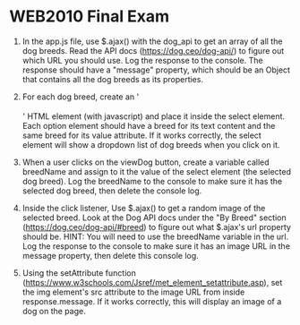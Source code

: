 # WEB2010 Final Exam

1. In the app.js file, use $.ajax() with the dog_api to get an array of all the dog breeds. Read the API docs (https://dog.ceo/dog-api/) to figure out which URL you should use. Log the response to the console. The response should have a "message" property, which should be an Object that contains all the dog breeds as its properties.

2. For each dog breed, create an '<option value=""></option>' HTML element (with javascript) and place it inside the select element. Each option element should have a breed for its text content and the same breed for its value attribute. If it works correctly, the select element will show a dropdown list of dog breeds when you click on it.

3. When a user clicks on the viewDog button, create a variable called breedName and assign to it the value of the select element (the selected dog breed). Log the breedName to the console to make sure it has the selected dog breed, then delete the console log.

4. Inside the click listener, Use $.ajax() to get a random image of the selected breed. Look at the Dog API docs under the "By Breed" section (https://dog.ceo/dog-api/#breed) to figure out what $.ajax's url property should be. HINT: You will need to use the breedName variable in the url. Log the response to the console to make sure it has an image URL in the message property, then delete this console log.

5. Using the setAttribute function (https://www.w3schools.com/Jsref/met_element_setattribute.asp), set the img element's src attribute to the image URL from inside response.message. If it works correctly, this will display an image of a dog on the page.
